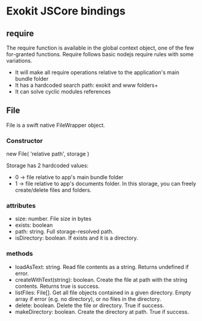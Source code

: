 # Exokit JSCore bindings

## require

The require function is available in the global context object, one of the few for-granted functions.
Require follows basic nodejs require rules with some variations.

+ It will make all require operations relative to the application's main bundle folder
+ It has a hardcoded search path: exokit and www folders+
+ It can solve cyclic modules references

## File

File is a swift native FileWrapper object.

### Constructor

new File( 'relative path', storage )

Storage has 2 hardcoded values:

+ 0 -> file relative to app's main bundle folder
+ 1 -> file relative to app's documents folder. In this storage, you can freely create/delete files and folders.

### attributes

+ size: number. File size in bytes
+ exists: boolean
+ path: string. Full storage-resolved path.
+ isDirectory: boolean. If exists and it is a directory.

### methods

+ loadAsText: string. Read file contents as a string. Returns undefined if error. 
+ createWithText(string): boolean. Create the file at path with the string contents. Returns true is success.
+ listFiles: File[]. Get all file objects contained in a given directory. Empty array if error (e.g. no directory), or no files in the directory.
+ delete: boolean. Delete the file or directory. True if success.
+ makeDirectory: boolean. Create the directory at path. True if success.